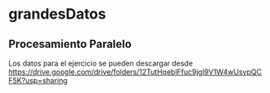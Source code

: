# grandesDatos

## Procesamiento Paralelo
Los datos para el ejercicio se pueden descargar desde https://drive.google.com/drive/folders/12TutHqeblFfuc9jgl9V1W4wUsvpQCF5K?usp=sharing
